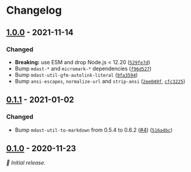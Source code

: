 # Changelog

## [1.0.0] - 2021-11-14

### Changed

- **Breaking:** use ESM and drop Node.js < 12.20 ([`529fe7d`](https://github.com/vweevers/markdown-to-ansi/commit/529fe7d))
- Bump `mdast-*` and `micromark-*` dependencies ([`f96d527`](https://github.com/vweevers/markdown-to-ansi/commit/f96d527))
- Bump `mdast-util-gfm-autolink-literal` ([`9fa3594`](https://github.com/vweevers/markdown-to-ansi/commit/9fa3594))
- Bump `ansi-escapes`, `normalize-url` and `strip-ansi` ([`2ee049f`](https://github.com/vweevers/markdown-to-ansi/commit/2ee049f), [`cfc3225`](https://github.com/vweevers/markdown-to-ansi/commit/cfc3225))

## [0.1.1] - 2021-01-02

### Changed

- Bump `mdast-util-to-markdown` from 0.5.4 to 0.6.2 ([#4](https://github.com/vweevers/markdown-to-ansi/issues/4)) ([`516a4bc`](https://github.com/vweevers/markdown-to-ansi/commit/516a4bc))

## [0.1.0] - 2020-11-23

_:seedling: Initial release._

[1.0.0]: https://github.com/vweevers/markdown-to-ansi/releases/tag/v1.0.0

[0.1.1]: https://github.com/vweevers/markdown-to-ansi/releases/tag/v0.1.1

[0.1.0]: https://github.com/vweevers/markdown-to-ansi/releases/tag/v0.1.0

